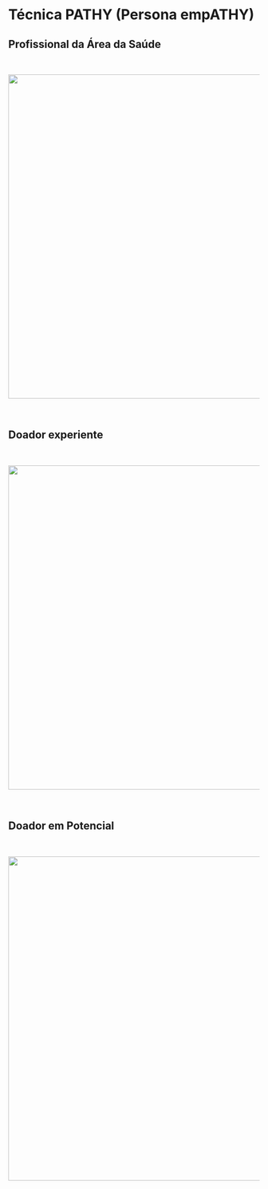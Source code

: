 # Técnica PATHY (Persona empATHY)

## Profissional da Área da Saúde 
<br>
<p align="center"> <img src="https://i.postimg.cc/kXPzY0d5/PERSONA-1.png" alt="" width="650" /></p>
<br>

## Doador experiente   
<br>
<p align="center"> <img src="https://i.postimg.cc/ryr7J83b/PERSONA-2.png" alt="" width="650" /></p>
<br>

## Doador em Potencial
<br>
<p align="center"> <img src="https://i.postimg.cc/tJWfC5Fy/PERSONA-3.png" alt="" width="650" /></p>
<br>
